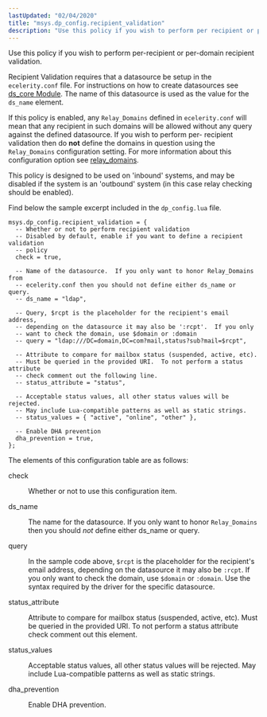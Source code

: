 ```yaml
---
lastUpdated: "02/04/2020"
title: "msys.dp_config.recipient_validation"
description: "Use this policy if you wish to perform per recipient or per domain recipient validation Recipient Validation requires that a datasource be setup in the ecelerity conf file For instructions on how to create datasources see ds core Module The name of this datasource is used as the value for..."
---
```


Use this policy if you wish to perform per-recipient or per-domain recipient validation.

Recipient Validation requires that a datasource be setup in the `ecelerity.conf` file. For instructions on how to create datasources see [ds_core Module](/momentum/3/3-reference/3-reference-modules-ds-core). The name of this datasource is used as the value for the `ds_name` element.

If this policy is enabled, any `Relay_Domains` defined in `ecelerity.conf` will mean that any recipient in such domains will be allowed without any query against the defined datasource. If you wish to perform per- recipient validation then do **not** define the domains in question using the `Relay_Domains` configuration setting. For more information about this configuration option see [relay_domains](/momentum/3/3-reference/3-reference-conf-ref-relay-domains).

This policy is designed to be used on 'inbound' systems, and may be disabled if the system is an 'outbound' system (in this case relay checking should be enabled).

Find below the sample excerpt included in the `dp_config.lua` file.

```
msys.dp_config.recipient_validation = {
  -- Whether or not to perform recipient validation
  -- Disabled by default, enable if you want to define a recipient validation
  -- policy
  check = true,

  -- Name of the datasource.  If you only want to honor Relay_Domains from
  -- ecelerity.conf then you should not define either ds_name or query.
  -- ds_name = "ldap",

  -- Query, $rcpt is the placeholder for the recipient's email address,
  -- depending on the datasource it may also be ':rcpt'.  If you only
  -- want to check the domain, use $domain or :domain
  -- query = "ldap:///DC=domain,DC=com?mail,status?sub?mail=$rcpt",

  -- Attribute to compare for mailbox status (suspended, active, etc).
  -- Must be queried in the provided URI.  To not perform a status attribute
  -- check comment out the following line.
  -- status_attribute = "status",

  -- Acceptable status values, all other status values will be rejected.
  -- May include Lua-compatible patterns as well as static strings.
  -- status_values = { "active", "online", "other" },

  -- Enable DHA prevention
  dha_prevention = true,
};
```

The elements of this configuration table are as follows:

<dl class="variablelist">

<dt>check</dt>

<dd>

Whether or not to use this configuration item.

</dd>

<dt>ds_name</dt>

<dd>

The name for the datasource. If you only want to honor `Relay_Domains` then you should *not* define either ds_name or query.

</dd>

<dt>query</dt>

<dd>

In the sample code above, `$rcpt` is the placeholder for the recipient's email address, depending on the datasource it may also be `:rcpt`. If you only want to check the domain, use `$domain` or `:domain`. Use the syntax required by the driver for the specific datasource.

</dd>

<dt>status_attribute</dt>

<dd>

Attribute to compare for mailbox status (suspended, active, etc). Must be queried in the provided URI. To not perform a status attribute check comment out this element.

</dd>

<dt>status_values</dt>

<dd>

Acceptable status values, all other status values will be rejected. May include Lua-compatible patterns as well as static strings.

</dd>

<dt>dha_prevention</dt>

<dd>

Enable DHA prevention.

</dd>

</dl>
